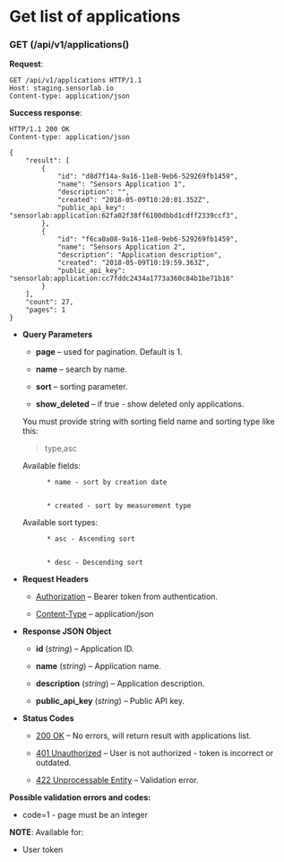 # Get list of applications


### GET (/api/v1/applications()
**Request**:

```
GET /api/v1/applications HTTP/1.1
Host: staging.sensorlab.io
Content-type: application/json
```

**Success response**:

```
HTTP/1.1 200 OK
Content-type: application/json

{
    "result": [
        {
            "id": "d8d7f14a-9a16-11e8-9eb6-529269fb1459",
            "name": "Sensors Application 1",
            "description": "",
            "created": "2018-05-09T10:20:01.352Z",
            "public_api_key": "sensorlab:application:62fa02f38ff6100dbbd1cdff2339ccf3",
        },
        {
            "id": "f6ca0a08-9a16-11e8-9eb6-529269fb1459",
            "name": "Sensors Application 2",
            "description": "Application description",
            "created": "2018-05-09T10:19:59.363Z",
            "public_api_key": "sensorlab:application:cc7fddc2434a1773a360c84b1be71b16"
        }
    ],
    "count": 27,
    "pages": 1
}
```


* **Query Parameters**

    
    * **page** – used for pagination. Default is 1.


    * **name** – search by name.


    * **sort** – sorting parameter.


    * **show_deleted** – if true - show deleted only applications.

    You must provide string with sorting field name and sorting type like this:

    > type,asc

    Available fields:


            * name - sort by creation date


            * created - sort by measurement type

    Available sort types:


            * asc - Ascending sort


            * desc - Descending sort




* **Request Headers**

    
    * [Authorization](https://tools.ietf.org/html/rfc7235#section-4.2) – Bearer token from authentication.


    * [Content-Type](https://tools.ietf.org/html/rfc7231#section-3.1.1.5) – application/json



* **Response JSON Object**

    
    * **id** (*string*) – Application ID.


    * **name** (*string*) – Application name.


    * **description** (*string*) – Application description.


    * **public_api_key** (*string*) – Public API key.



* **Status Codes**

    
    * [200 OK](http://www.w3.org/Protocols/rfc2616/rfc2616-sec10.html#sec10.2.1) – No errors, will return result with applications list.


    * [401 Unauthorized](http://www.w3.org/Protocols/rfc2616/rfc2616-sec10.html#sec10.4.2) – User is not authorized - token is incorrect or outdated.


    * [422 Unprocessable Entity](http://tools.ietf.org/html/rfc4918#section-11.2) – Validation error.


**Possible validation errors and codes:**


* code=1 - page must be an integer

**NOTE**: Available for:


* User token
